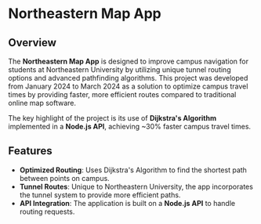 # Northeastern Map App

## Overview

The **Northeastern Map App** is designed to improve campus navigation for students at Northeastern University by utilizing unique tunnel routing options and advanced pathfinding algorithms. This project was developed from January 2024 to March 2024 as a solution to optimize campus travel times by providing faster, more efficient routes compared to traditional online map software.

The key highlight of the project is its use of **Dijkstra's Algorithm** implemented in a **Node.js API**, achieving ~30% faster campus travel times.


## Features

- **Optimized Routing**: Uses Dijkstra's Algorithm to find the shortest path between points on campus.
- **Tunnel Routes**: Unique to Northeastern University, the app incorporates the tunnel system to provide more efficient paths.
- **API Integration**: The application is built on a **Node.js API** to handle routing requests.
